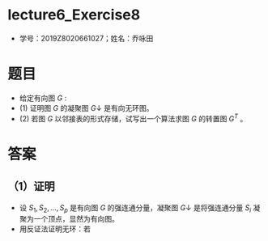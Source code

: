 # lecture6_Exercise8

- 学号：2019Z8020661027；姓名：乔咏田

# 题目

- 给定有向图 $G$ :
- (1) 证明图 $G$ 的凝聚图 $G\downarrow$ 是有向无环图。
- (2) 若图 $G$ 以邻接表的形式存储，试写出一个算法求图 $G$ 的转置图 $G^{T}$ 。


# 答案

## （1）证明

- 设 $S_1,S_2,…,S_p$ 是有向图  $G$ 的强连通分量，凝聚图 $G\downarrow$  是将强连通分量 $S_i$ 凝聚为一个顶点，显然为有向图。
- 用反证法证明无环：若

